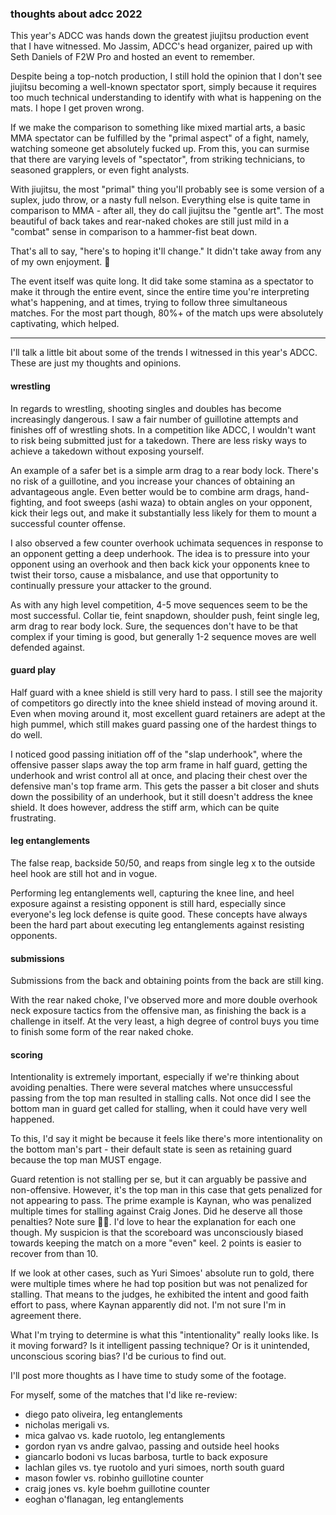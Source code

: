 ### thoughts about adcc 2022

This year's ADCC was hands down the greatest jiujitsu production event that I have witnessed. Mo Jassim, ADCC's head organizer, paired up with Seth Daniels of F2W Pro and hosted an event to remember. 

Despite being a top-notch production, I still hold the opinion that I don't see jiujitsu becoming a well-known spectator sport, simply because it requires too much technical understanding to identify with what is happening on the mats. I hope I get proven wrong.

If we make the comparison to something like mixed martial arts, a basic MMA spectator can be fulfilled by the "primal aspect" of a fight, namely, watching someone get absolutely fucked up. From this, you can surmise that there are varying levels of "spectator", from striking technicians, to seasoned grapplers, or even fight analysts. 

With jiujitsu, the most "primal" thing you'll probably see is some version of a suplex, judo throw, or a nasty full nelson. Everything else is quite tame in comparison to MMA - after all, they do call jiujitsu the "gentle art". The most beautiful of back takes and rear-naked chokes are still just mild in a "combat" sense in comparison to a hammer-fist beat down.

That's all to say, "here's to hoping it'll change." It didn't take away from any of my own enjoyment. 🍻

The event itself was quite long. It did take some stamina as a spectator to make it through the entire event, since the entire time you're interpreting what's happening, and at times, trying to follow three simultaneous matches. For the most part though, 80%+ of the match ups were absolutely captivating, which helped.

---

I'll talk a little bit about some of the trends I witnessed in this year's ADCC. These are just my thoughts and opinions.

#### wrestling 

In regards to wrestling, shooting singles and doubles has become increasingly dangerous. I saw a fair number of guillotine attempts and finishes off of wrestling shots. In a competition like ADCC, I wouldn't want to risk being submitted just for a takedown. There are less risky ways to achieve a takedown without exposing yourself. 

An example of a safer bet is a simple arm drag to a rear body lock. There's no risk of a guillotine, and you increase your chances of obtaining an advantageous angle. Even better would be to combine arm drags, hand-fighting, and foot sweeps (ashi waza) to obtain angles on your opponent, kick their legs out, and make it substantially less likely for them to mount a successful counter offense. 

I also observed a few counter overhook uchimata sequences in response to an opponent getting a deep underhook. The idea is to pressure into your opponent using an overhook and then back kick your opponents knee to twist their torso, cause a misbalance, and use that opportunity to continually pressure your attacker to the ground. 

As with any high level competition, 4-5 move sequences seem to be the most successful. Collar tie, feint snapdown, shoulder push, feint single leg, arm drag to rear body lock. Sure, the sequences don't have to be that complex if your timing is good, but generally 1-2 sequence moves are well defended against.

#### guard play 

Half guard with a knee shield is still very hard to pass. I still see the majority of competitors go directly into the knee shield instead of moving around it. Even when moving around it, most excellent guard retainers are adept at the high pummel, which still makes guard passing one of the hardest things to do well.

I noticed good passing initiation off of the "slap underhook", where the offensive passer slaps away the top arm frame in half guard, getting the underhook and wrist control all at once, and placing their chest over the defensive man's top frame arm. This gets the passer a bit closer and shuts down the possibility of an underhook, but it still doesn't address the knee shield. It does however, address the stiff arm, which can be quite frustrating.

#### leg entanglements

The false reap, backside 50/50, and reaps from single leg x to the outside heel hook are still hot and in vogue.

Performing leg entanglements well, capturing the knee line, and heel exposure against a resisting opponent is still hard, especially since everyone's leg lock defense is quite good. These concepts have always been the hard part about executing leg entanglements against resisting opponents. 

#### submissions

Submissions from the back and obtaining points from the back are still king. 

With the rear naked choke, I've observed more and more double overhook neck exposure tactics from the offensive man, as finishing the back is a challenge in itself. At the very least, a high degree of control buys you time to finish some form of the rear naked choke.

#### scoring

Intentionality is extremely important, especially if we're thinking about avoiding penalties. There were several matches where unsuccessful passing from the top man resulted in stalling calls. Not once did I see the bottom man in guard get called for stalling, when it could have very well happened. 

To this, I'd say it might be because it feels like there's more intentionality on the bottom man's part - their default state is seen as retaining guard because the top man MUST engage. 

Guard retention is not stalling per se, but it can arguably be passive and non-offensive. However, it's the top man in this case that gets penalized for not appearing to pass. The prime example is Kaynan, who was penalized multiple times for stalling against Craig Jones. Did he deserve all those penalties? Note sure 🤷‍♂️. I'd love to hear the explanation for each one though. My suspicion is that the scoreboard was unconsciously biased towards keeping the match on a more "even" keel. 2 points is easier to recover from than 10. 

If we look at other cases, such as Yuri Simoes' absolute run to gold, there were multiple times where he had top position but was not penalized for stalling. That means to the judges, he exhibited the intent and good faith effort to pass, where Kaynan apparently did not. I'm not sure I'm in agreement there. 

What I'm trying to determine is what this "intentionality" really looks like. Is it moving forward? Is it intelligent passing technique? Or is it unintended, unconscious scoring bias? I'd be curious to find out.

I'll post more thoughts as I have time to study some of the footage. 

For myself, some of the matches that I'd like re-review:

- diego pato oliveira, leg entanglements
- nicholas merigali vs. 
- mica galvao vs. kade ruotolo, leg entanglements
- gordon ryan vs andre galvao, passing and outside heel hooks
- giancarlo bodoni vs lucas barbosa, turtle to back exposure
- lachlan giles vs. tye ruotolo and yuri simoes, north south guard
- mason fowler vs. robinho guillotine counter
- craig jones vs. kyle boehm guillotine counter
- eoghan o'flanagan, leg entanglements